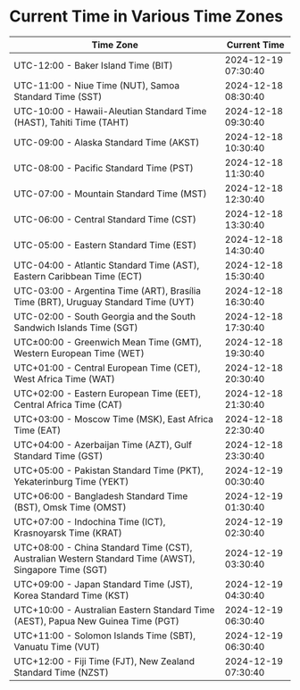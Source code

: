 # Current Time in Various Time Zones

| Time Zone | Current Time |
|-----------|--------------|
| UTC-12:00 - Baker Island Time (BIT) | 2024-12-19 07:30:40 |
| UTC-11:00 - Niue Time (NUT), Samoa Standard Time (SST) | 2024-12-18 08:30:40 |
| UTC-10:00 - Hawaii-Aleutian Standard Time (HAST), Tahiti Time (TAHT) | 2024-12-18 09:30:40 |
| UTC-09:00 - Alaska Standard Time (AKST) | 2024-12-18 10:30:40 |
| UTC-08:00 - Pacific Standard Time (PST) | 2024-12-18 11:30:40 |
| UTC-07:00 - Mountain Standard Time (MST) | 2024-12-18 12:30:40 |
| UTC-06:00 - Central Standard Time (CST) | 2024-12-18 13:30:40 |
| UTC-05:00 - Eastern Standard Time (EST) | 2024-12-18 14:30:40 |
| UTC-04:00 - Atlantic Standard Time (AST), Eastern Caribbean Time (ECT) | 2024-12-18 15:30:40 |
| UTC-03:00 - Argentina Time (ART), Brasília Time (BRT), Uruguay Standard Time (UYT) | 2024-12-18 16:30:40 |
| UTC-02:00 - South Georgia and the South Sandwich Islands Time (SGT) | 2024-12-18 17:30:40 |
| UTC±00:00 - Greenwich Mean Time (GMT), Western European Time (WET) | 2024-12-18 19:30:40 |
| UTC+01:00 - Central European Time (CET), West Africa Time (WAT) | 2024-12-18 20:30:40 |
| UTC+02:00 - Eastern European Time (EET), Central Africa Time (CAT) | 2024-12-18 21:30:40 |
| UTC+03:00 - Moscow Time (MSK), East Africa Time (EAT) | 2024-12-18 22:30:40 |
| UTC+04:00 - Azerbaijan Time (AZT), Gulf Standard Time (GST) | 2024-12-18 23:30:40 |
| UTC+05:00 - Pakistan Standard Time (PKT), Yekaterinburg Time (YEKT) | 2024-12-19 00:30:40 |
| UTC+06:00 - Bangladesh Standard Time (BST), Omsk Time (OMST) | 2024-12-19 01:30:40 |
| UTC+07:00 - Indochina Time (ICT), Krasnoyarsk Time (KRAT) | 2024-12-19 02:30:40 |
| UTC+08:00 - China Standard Time (CST), Australian Western Standard Time (AWST), Singapore Time (SGT) | 2024-12-19 03:30:40 |
| UTC+09:00 - Japan Standard Time (JST), Korea Standard Time (KST) | 2024-12-19 04:30:40 |
| UTC+10:00 - Australian Eastern Standard Time (AEST), Papua New Guinea Time (PGT) | 2024-12-19 06:30:40 |
| UTC+11:00 - Solomon Islands Time (SBT), Vanuatu Time (VUT) | 2024-12-19 06:30:40 |
| UTC+12:00 - Fiji Time (FJT), New Zealand Standard Time (NZST) | 2024-12-19 07:30:40 |

